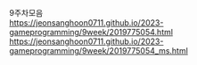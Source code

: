 9주차모음<br>
https://jeonsanghoon0711.github.io/2023-gameprogramming/9week/2019775054.html
https://jeonsanghoon0711.github.io/2023-gameprogramming/9week/2019775054_ms.html
